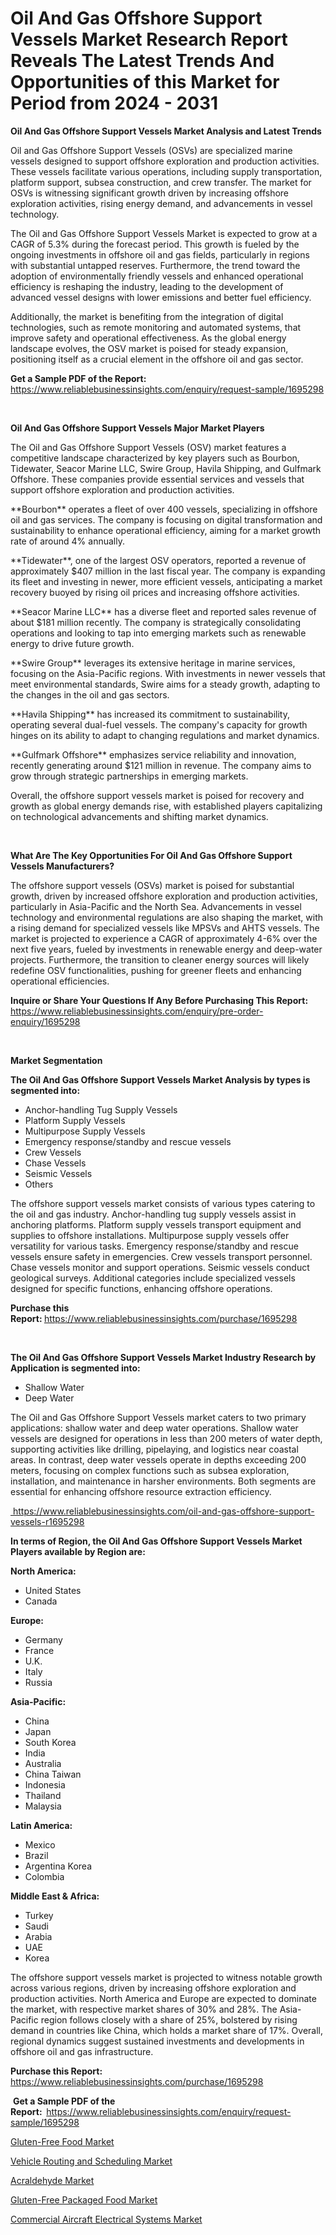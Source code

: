 <p><h1>Oil And Gas Offshore Support Vessels Market Research Report Reveals The Latest Trends And Opportunities of this Market for Period from 2024 - 2031</h1></p><p><strong>Oil And Gas Offshore Support Vessels Market Analysis and Latest Trends</strong></p>
<p><p>Oil and Gas Offshore Support Vessels (OSVs) are specialized marine vessels designed to support offshore exploration and production activities. These vessels facilitate various operations, including supply transportation, platform support, subsea construction, and crew transfer. The market for OSVs is witnessing significant growth driven by increasing offshore exploration activities, rising energy demand, and advancements in vessel technology.</p><p>The Oil and Gas Offshore Support Vessels Market is expected to grow at a CAGR of 5.3% during the forecast period. This growth is fueled by the ongoing investments in offshore oil and gas fields, particularly in regions with substantial untapped reserves. Furthermore, the trend toward the adoption of environmentally friendly vessels and enhanced operational efficiency is reshaping the industry, leading to the development of advanced vessel designs with lower emissions and better fuel efficiency.</p><p>Additionally, the market is benefiting from the integration of digital technologies, such as remote monitoring and automated systems, that improve safety and operational effectiveness. As the global energy landscape evolves, the OSV market is poised for steady expansion, positioning itself as a crucial element in the offshore oil and gas sector.</p></p>
<p><strong>Get a Sample PDF of the Report:&nbsp;</strong> <a href="https://www.reliablebusinessinsights.com/enquiry/request-sample/1695298?utm_campaign=97&utm_medium=2&utm_source=Github&utm_content=ia&utm_term=07102024&utm_id=oil-and-gas-offshore-support-vessels">https://www.reliablebusinessinsights.com/enquiry/request-sample/1695298</a></p>
<p>&nbsp;</p>
<p><strong>Oil And Gas Offshore Support Vessels Major Market Players</strong></p>
<p><p>The Oil and Gas Offshore Support Vessels (OSV) market features a competitive landscape characterized by key players such as Bourbon, Tidewater, Seacor Marine LLC, Swire Group, Havila Shipping, and Gulfmark Offshore. These companies provide essential services and vessels that support offshore exploration and production activities.</p><p>**Bourbon** operates a fleet of over 400 vessels, specializing in offshore oil and gas services. The company is focusing on digital transformation and sustainability to enhance operational efficiency, aiming for a market growth rate of around 4% annually. </p><p>**Tidewater**, one of the largest OSV operators, reported a revenue of approximately $407 million in the last fiscal year. The company is expanding its fleet and investing in newer, more efficient vessels, anticipating a market recovery buoyed by rising oil prices and increasing offshore activities.</p><p>**Seacor Marine LLC** has a diverse fleet and reported sales revenue of about $181 million recently. The company is strategically consolidating operations and looking to tap into emerging markets such as renewable energy to drive future growth.</p><p>**Swire Group** leverages its extensive heritage in marine services, focusing on the Asia-Pacific regions. With investments in newer vessels that meet environmental standards, Swire aims for a steady growth, adapting to the changes in the oil and gas sectors.</p><p>**Havila Shipping** has increased its commitment to sustainability, operating several dual-fuel vessels. The company's capacity for growth hinges on its ability to adapt to changing regulations and market dynamics.</p><p>**Gulfmark Offshore** emphasizes service reliability and innovation, recently generating around $121 million in revenue. The company aims to grow through strategic partnerships in emerging markets.</p><p>Overall, the offshore support vessels market is poised for recovery and growth as global energy demands rise, with established players capitalizing on technological advancements and shifting market dynamics.</p></p>
<p>&nbsp;</p>
<p><strong>What Are The Key Opportunities For Oil And Gas Offshore Support Vessels Manufacturers?</strong></p>
<p><p>The offshore support vessels (OSVs) market is poised for substantial growth, driven by increased offshore exploration and production activities, particularly in Asia-Pacific and the North Sea. Advancements in vessel technology and environmental regulations are also shaping the market, with a rising demand for specialized vessels like MPSVs and AHTS vessels. The market is projected to experience a CAGR of approximately 4-6% over the next five years, fueled by investments in renewable energy and deep-water projects. Furthermore, the transition to cleaner energy sources will likely redefine OSV functionalities, pushing for greener fleets and enhancing operational efficiencies.</p></p>
<p><strong>Inquire or Share Your Questions If Any Before Purchasing This Report:</strong> <a href="https://www.reliablebusinessinsights.com/enquiry/pre-order-enquiry/1695298?utm_campaign=97&utm_medium=2&utm_source=Github&utm_content=ia&utm_term=07102024&utm_id=oil-and-gas-offshore-support-vessels">https://www.reliablebusinessinsights.com/enquiry/pre-order-enquiry/1695298</a></p>
<p>&nbsp;</p>
<p><strong>Market Segmentation</strong></p>
<p><strong>The Oil And Gas Offshore Support Vessels Market Analysis by types is segmented into:</strong></p>
<p><ul><li>Anchor-handling Tug Supply Vessels</li><li>Platform Supply Vessels</li><li>Multipurpose Supply Vessels</li><li>Emergency response/standby and rescue vessels</li><li>Crew Vessels</li><li>Chase Vessels</li><li>Seismic Vessels</li><li>Others</li></ul></p>
<p><p>The offshore support vessels market consists of various types catering to the oil and gas industry. Anchor-handling tug supply vessels assist in anchoring platforms. Platform supply vessels transport equipment and supplies to offshore installations. Multipurpose supply vessels offer versatility for various tasks. Emergency response/standby and rescue vessels ensure safety in emergencies. Crew vessels transport personnel. Chase vessels monitor and support operations. Seismic vessels conduct geological surveys. Additional categories include specialized vessels designed for specific functions, enhancing offshore operations.</p></p>
<p><strong>Purchase this Report:&nbsp;</strong><a href="https://www.reliablebusinessinsights.com/purchase/1695298?utm_campaign=97&utm_medium=2&utm_source=Github&utm_content=ia&utm_term=07102024&utm_id=oil-and-gas-offshore-support-vessels">https://www.reliablebusinessinsights.com/purchase/1695298</a></p>
<p>&nbsp;</p>
<p><strong>The Oil And Gas Offshore Support Vessels Market Industry Research by Application is segmented into:</strong></p>
<p><ul><li>Shallow Water</li><li>Deep Water</li></ul></p>
<p><p>The Oil and Gas Offshore Support Vessels market caters to two primary applications: shallow water and deep water operations. Shallow water vessels are designed for operations in less than 200 meters of water depth, supporting activities like drilling, pipelaying, and logistics near coastal areas. In contrast, deep water vessels operate in depths exceeding 200 meters, focusing on complex functions such as subsea exploration, installation, and maintenance in harsher environments. Both segments are essential for enhancing offshore resource extraction efficiency.</p></p>
<p><a href="https://www.reliablebusinessinsights.com/oil-and-gas-offshore-support-vessels-r1695298?utm_campaign=97&utm_medium=2&utm_source=Github&utm_content=ia&utm_term=07102024&utm_id=oil-and-gas-offshore-support-vessels">&nbsp;https://www.reliablebusinessinsights.com/oil-and-gas-offshore-support-vessels-r1695298</a></p>
<p><strong>In terms of Region, the Oil And Gas Offshore Support Vessels Market Players available by Region are:</strong></p>
<p>
    <p> <strong> North America: </strong>
        <ul>
            <li>United States</li>
            <li>Canada</li>
        </ul>
        </p> 
    <p> <strong> Europe: </strong>
        <ul>
            <li>Germany</li>
            <li>France</li>
            <li>U.K.</li>
            <li>Italy</li>
            <li>Russia</li>
        </ul>
        </p> 
    <p> <strong> Asia-Pacific: </strong>
        <ul>
            <li>China</li>
            <li>Japan</li>
            <li>South Korea</li>
            <li>India</li>
            <li>Australia</li>
            <li>China Taiwan</li>
            <li>Indonesia</li>
            <li>Thailand</li>
            <li>Malaysia</li>
        </ul>
        </p> 
    <p> <strong> Latin America: </strong>
        <ul>
            <li>Mexico</li>
            <li>Brazil</li>
            <li>Argentina Korea</li>
            <li>Colombia</li>
        </ul>
        </p> 
    <p> <strong> Middle East & Africa: </strong>
        <ul>
            <li>Turkey</li>
            <li>Saudi</li>
            <li>Arabia</li>
            <li>UAE</li>
            <li>Korea</li>
        </ul>
    </p>
    </p>
<p><p>The offshore support vessels market is projected to witness notable growth across various regions, driven by increasing offshore exploration and production activities. North America and Europe are expected to dominate the market, with respective market shares of 30% and 28%. The Asia-Pacific region follows closely with a share of 25%, bolstered by rising demand in countries like China, which holds a market share of 17%. Overall, regional dynamics suggest sustained investments and developments in offshore oil and gas infrastructure.</p></p>
<p><strong>Purchase this Report: </strong><a href="https://www.reliablebusinessinsights.com/purchase/1695298?utm_campaign=97&utm_medium=2&utm_source=Github&utm_content=ia&utm_term=07102024&utm_id=oil-and-gas-offshore-support-vessels">https://www.reliablebusinessinsights.com/purchase/1695298</a></p>
<p>&nbsp;<strong>Get a Sample PDF of the Report:&nbsp;&nbsp;</strong><a href="https://www.reliablebusinessinsights.com/enquiry/request-sample/1695298?utm_campaign=97&utm_medium=2&utm_source=Github&utm_content=ia&utm_term=07102024&utm_id=oil-and-gas-offshore-support-vessels">https://www.reliablebusinessinsights.com/enquiry/request-sample/1695298</a></p>
<p><strong></strong></p>
<p><p><a href="https://github.com/michaelhall412/Market-Research-Report-List-1/blob/main/gluten-free-food-market.md?utm_campaign=97&utm_medium=2&utm_source=Github&utm_content=ia&utm_term=07102024&utm_id=oil-and-gas-offshore-support-vessels">Gluten-Free Food Market</a></p><p><a href="https://www.linkedin.com/pulse/emerging-technologies-reshaping-vehicle-routing-scheduling-rr6ef?utm_campaign=97&utm_medium=2&utm_source=Github&utm_content=ia&utm_term=07102024&utm_id=oil-and-gas-offshore-support-vessels">Vehicle Routing and Scheduling Market</a></p><p><a href="https://www.linkedin.com/pulse/acraldehyde-market-penetration-strategies-untapped-markets-growth-6q8of?utm_campaign=97&utm_medium=2&utm_source=Github&utm_content=ia&utm_term=07102024&utm_id=oil-and-gas-offshore-support-vessels">Acraldehyde Market</a></p><p><a href="https://github.com/aiko92han/Market-Research-Report-List-1/blob/main/gluten-free-packaged-food-market.md?utm_campaign=97&utm_medium=2&utm_source=Github&utm_content=ia&utm_term=07102024&utm_id=oil-and-gas-offshore-support-vessels">Gluten-Free Packaged Food Market</a></p><p><a href="https://issuu.com/reportprime-2/docs/commercial-aircraft-electrical-syst_8cf6c4b37291bb?utm_campaign=97&utm_medium=2&utm_source=Github&utm_content=ia&utm_term=07102024&utm_id=oil-and-gas-offshore-support-vessels">Commercial Aircraft Electrical Systems Market</a></p></p>